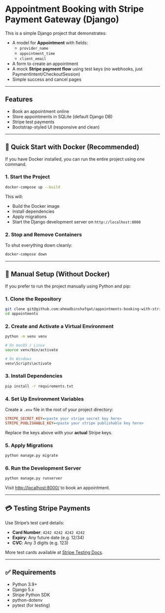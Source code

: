# Appointment Booking with Stripe Payment Gateway (Django)

This is a simple Django project that demonstrates:

- A model for **Appointment** with fields:
  - `provider_name`
  - `appointment_time`
  - `client_email`
- A form to create an appointment
- A mock **Stripe payment flow** using test keys (no webhooks, just PaymentIntent/CheckoutSession)
- Simple success and cancel pages

---

## Features

- Book an appointment online
- Store appointments in SQLite (default Django DB)
- Stripe test payments
- Bootstrap-styled UI (responsive and clean)

---

## 🚀 Quick Start with Docker (Recommended)

If you have Docker installed, you can run the entire project using one command.

### 1. Start the Project

```bash
docker-compose up --build
```

This will:

* Build the Docker image
* Install dependencies
* Apply migrations
* Start the Django development server on `http://localhost:8000`

### 2. Stop and Remove Containers

To shut everything down cleanly:

```bash
docker-compose down
```

---

## 🐍 Manual Setup (Without Docker)

If you prefer to run the project manually using Python and pip:

### 1. Clone the Repository

```bash
git clone git@github.com:ahmadbinshafqat/appointments-booking-with-stripe.git
cd appointments
```

### 2. Create and Activate a Virtual Environment

```bash
python -m venv venv

# On macOS / Linux
source venv/bin/activate

# On Windows
venv\Scripts\activate
```

### 3. Install Dependencies

```bash
pip install -r requirements.txt
```

### 4. Set Up Environment Variables

Create a `.env` file in the root of your project directory:

```ini
STRIPE_SECRET_KEY=<paste your stripe secret key here>
STRIPE_PUBLISHABLE_KEY=<paste your stripe publishable key here>
```

Replace the keys above with your **actual** Stripe keys.

### 5. Apply Migrations

```bash
python manage.py migrate
```

### 6. Run the Development Server

```bash
python manage.py runserver
```

Visit [http://localhost:8000/](http://localhost:8000/) to book an appointment.

---

## 💳 Testing Stripe Payments

Use Stripe’s test card details:

* **Card Number**: `4242 4242 4242 4242`
* **Expiry**: Any future date (e.g. 12/34)
* **CVC**: Any 3 digits (e.g. 123)


More test cards available at [Stripe Testing Docs](https://stripe.com/docs/testing).

---


## ✅ Requirements

* Python 3.9+
* Django 5.x
* Stripe Python SDK
* python-dotenv
* pytest (for testing)



